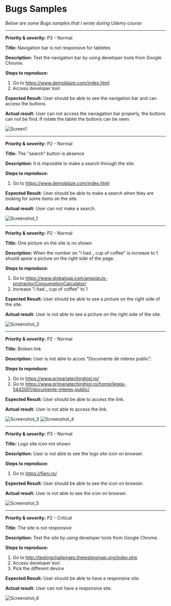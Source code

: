 # Bugs Samples

_Below are some Bugs samples that I wrote during Udemy course_

---------------

**Priority & severity:**
P3 - Normal

**Title:**
Navigation bar is not responsive for tabletes

**Description:**
Test the navigation bar by using developer tools from Google Chrome.

**Steps to reproduce:**
1. Go to https://www.demoblaze.com/index.html
2. Access developer tool

**Expected Result:**
User should be able to see the navigation bar and can access the buttons.

**Actual result:**
User can not access the naviagation bar properly, the buttons can not be find. If rotate the tablet the buttons can be seen.

![Screen1](https://user-images.githubusercontent.com/17313793/215610914-bc609d74-63b4-487d-85d6-9a76d1dfbf7a.png)

--------------------

**Priority & severity:**
P2 - Normal

**Title:**
The "search" button is absence

**Description:**
It is imposible to make a search through the site.

**Steps to reproduce:**
1. Go to https://www.demoblaze.com/index.html

**Expected Result:**
User should be able to make a search when they are looking for some items on the site.

**Actual result:**
User can not make a search. 

![Screenshot_1](https://user-images.githubusercontent.com/17313793/215844977-910ae23a-9562-4edb-94f3-535a47b7c276.png)

----------------

**Priority & severity:**
P2 - Normal

**Title:**
One picture on the site is no shown

**Description:**
When the number on "i had _ cup of coffee" is increase to 1 shuold apear a picture on the right side of the page.

**Steps to reproduce:**
1. Go to https://www.globalsqa.com/angularJs-protractor/ConsumptionCalculator/
2. Increase "i had _ cup of coffee" to 1

**Expected Result:**
User should be able to see a picture on the right side of the site.

**Actual result:**
User is not able to see a picture on the right side of the site.

![Screenshot_2](https://user-images.githubusercontent.com/17313793/215848502-65c50e51-9813-4d8f-8c0c-4e5fa8ce6e2a.png)

---------------

**Priority & severity:**
P2 - Normal

**Title:**
Broken link

**Description:**
User is not able to acces "Documente de interes public".

**Steps to reproduce:**
1. Go to https://www.primariatechirghiol.ro/
2. Go to https://www.primariatechirghiol.ro/home/legea-5442001/documente-interes-public/

**Expected Result:**
User should be able to access the link.

**Actual result:**
User is not able to access the link.

![Screenshot_3](https://user-images.githubusercontent.com/17313793/215852837-99cba874-67ad-45cf-adcf-39d9e7a5a232.png)
![Screenshot_4](https://user-images.githubusercontent.com/17313793/215852862-2f6b57ff-e3ad-48b4-82a0-e16774df59f5.png)

--------------

**Priority & severity:**
P3 - Normal

**Title:**
Logo site icon not shown

**Description:**
User is not able to see the logo site icon on browser.

**Steps to reproduce:**
1. Go to https://fieni.ro/

**Expected Result:**
User should be able to see the icon on browser.

**Actual result:**
User is not able to see the icon on browser.

![Screenshot_5](https://user-images.githubusercontent.com/17313793/215855089-dbbb5e07-3fe3-4872-ab72-c69c6c57bb65.png)

---------------------

**Priority & severity:**
P2 - Critical

**Title:**
The site is not responsive

**Description:**
Test the site by using developer tools from Google Chrome.

**Steps to reproduce:**
1. Go to http://testingchallenges.thetestingmap.org/index.php
2. Access developer tool
3. Pick the different device

**Expected Result:**
User should be able to have a responsive site.

**Actual result:**
User can not have a responsive site.

![Screenshot_6](https://user-images.githubusercontent.com/17313793/215857344-37df0da8-5309-4255-bec6-9f38519b9ae3.png)
